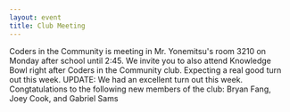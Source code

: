 ```yaml
---
layout: event
title: Club Meeting
---
```


Coders in the Community is meeting in Mr. Yonemitsu's room 3210 on Monday after school until 2:45. We invite you to also attend Knowledge Bowl right after Coders in the Community club.
Expecting a real good turn out this week.
UPDATE: We had an excellent turn out this week. 
Congtatulations to the following new members of the club:
Bryan Fang,
Joey Cook, and
Gabriel Sams
